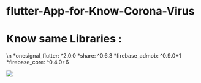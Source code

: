 # flutter-App-for-Know-Corona-Virus

# Know same Libraries :
\n *onesignal_flutter: ^2.0.0
*share: ^0.6.3
*firebase_admob: ^0.9.0+1
*firebase_core: ^0.4.0+6

![](images/you-picture.png)
